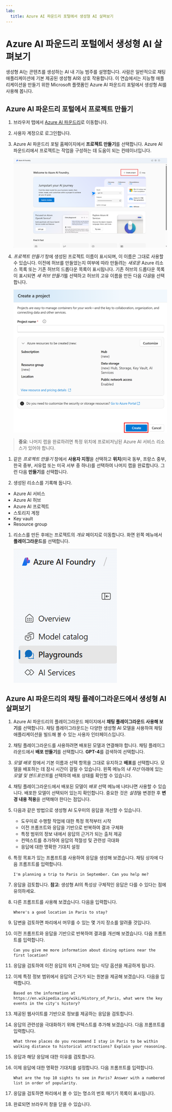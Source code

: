 ```yaml
---
lab:
  title: Azure AI 파운드리 포털에서 생성형 AI 살펴보기
---
```


# Azure AI 파운드리 포털에서 생성형 AI 살펴보기

생성형 AI는 콘텐츠를 생성하는 AI 내 기능 범주를 설명합니다. 사람은 일반적으로 채팅 애플리케이션에 기본 제공된 생성형 AI와 상호 작용합니다. 이 연습에서는 지능형 애플리케이션을 만들기 위한 Microsoft 플랫폼인 Azure AI 파운드리 포털에서 생성형 AI를 사용해 봅니다. 

## Azure AI 파운드리 포털에서 프로젝트 만들기

1. 브라우저 탭에서 [Azure AI 파운드리](https://ai.azure.com?azure-portal=true)로 이동합니다.

1. 사용자 계정으로 로그인합니다. 

1. Azure AI 파운드리 포털 홈페이지에서 **프로젝트 만들기**를 선택합니다. Azure AI 파운드리에서 프로젝트는 작업을 구성하는 데 도움이 되는 컨테이너입니다.  

    ![프로젝트 만들기가 선택된 Azure AI 파운드리 홈페이지의 스크린샷.](./media/azure-ai-foundry-home-page.png)

1. *프로젝트 만들기* 창에 생성된 프로젝트 이름이 표시되며, 이 이름은 그대로 사용할 수 있습니다. 이전에 허브를 만들었는지 여부에 따라 만들려는 *새로운* Azure 리소스 목록 또는 기존 허브의 드롭다운 목록이 표시됩니다. 기존 허브의 드롭다운 목록이 표시되면 *새 허브 만들기*를 선택하고 허브의 고유 이름을 만든 다음 *다음*을 선택합니다.  
 
    ![허브 및 프로젝트의 이름이 자동으로 생성된 프로젝트 만들기 창의 스크린샷.](./media/azure-ai-foundry-create-project.png)

> **중요**: 나머지 랩을 완료하려면 특정 위치에 프로비저닝된 Azure AI 서비스 리소스가 있어야 합니다.

1. 같은 *프로젝트 만들기* 창에서 **사용자 지정**을 선택하고 **위치**(미국 동부, 프랑스 중부, 한국 중부, 서유럽 또는 미국 서부 중 하나)를 선택하여 나머지 랩을 완료합니다. 그런 다음 **만들기**를 선택합니다. 

1. 생성된 리소스를 기록해 둡니다. 
- Azure AI 서비스
- Azure AI 허브
- Azure AI 프로젝트
- 스토리지 계정
- Key vault
- Resource group  
 
1. 리소스를 만든 후에는 프로젝트의 *개요* 페이지로 이동합니다. 화면 왼쪽 메뉴에서 **플레이그라운드**를 선택합니다.
 
    ![AI 서비스를 선택한 프로젝트 화면의 왼쪽 메뉴 스크린샷.](./media/azure-ai-foundry-playgrounds.png)  

## Azure AI 파운드리의 채팅 플레이그라운드에서 생성형 AI 살펴보기

1. Azure AI 파운드리의 플레이그라운드 페이지에서 **채팅 플레이그라운드 사용해 보기**를 선택합니다. 채팅 플레이그라운드는 다양한 생성형 AI 모델을 사용하여 채팅 애플리케이션을 빌드해 볼 수 있는 사용자 인터페이스입니다.  

1. 채팅 플레이그라운드를 사용하려면 배포된 모델과 연결해야 합니다. 채팅 플레이그라운드에서 **배포 만들기**를 선택합니다. **GPT-4**를 검색하여 선택합니다. 

1. *모델 배포* 창에서 기본 이름과 선택 항목을 그대로 유지하고 **배포**를 선택합니다. 모델을 배포하는 데 잠시 시간이 걸릴 수 있습니다. 왼쪽 메뉴의 *내 자산* 아래에 있는 *모델 및 엔드포인트*를 선택하여 배포 상태를 확인할 수 있습니다.
1. 채팅 플레이그라운드에서 배포된 모델이 *배포* 선택 메뉴에 나타나면 사용할 수 있습니다. 배포한 모델이 선택되어 있는지 확인합니다. 중요한 것은 *설정*을 변경한 후 **변경 내용 적용**을 선택해야 한다는 점입니다. 

1. 다음과 같은 방법으로 생성형 AI 도우미의 응답을 개선할 수 있습니다.
    - 도우미로 수행할 작업에 대한 특정 목적부터 시작
    - 이전 프롬프트와 응답을 기반으로 반복하여 결과 구체화
    - 특정 범위의 정보 내에서 응답의 근거가 되는 출처 제공
    - 컨텍스트를 추가하여 응답의 적절성 및 관련성 극대화
    - 응답에 대한 명확한 기대치 설정

1. 특정 목표가 있는 프롬프트를 사용하여 응답을 생성해 보겠습니다. 채팅 상자에 다음 프롬프트를 입력합니다.

    ```prompt
    I'm planning a trip to Paris in September. Can you help me?
    ```

1. 응답을 검토합니다. **참고**: 생성형 AI의 특성상 구체적인 응답은 다를 수 있다는 점에 유의하세요.
 
1. 다른 프롬프트를 사용해 보겠습니다. 다음을 입력합니다.

    ```prompt
    Where's a good location in Paris to stay? 
    ```

1. 답변을 검토하면 파리에서 머무를 수 있는 몇 가지 장소를 알려줄 것입니다.

1. 이전 프롬프트와 응답을 기반으로 반복하여 결과를 개선해 보겠습니다. 다음 프롬프트를 입력합니다.
    
    ```prompt
    Can you give me more information about dining options near the first location?
    ``` 

1. 응답을 검토하여 이전 응답의 위치 근처에 있는 식당 옵션을 제공하게 됩니다. 

1. 이제 특정 정보 범위에서 응답의 근거가 되는 원본을 제공해 보겠습니다. 다음을 입력합니다. 
    
    ```prompt
    Based on the information at https://en.wikipedia.org/wiki/History_of_Paris, what were the key events in the city's history?
    ```

1. 제공된 웹사이트를 기반으로 정보를 제공하는 응답을 검토합니다. 

1. 응답의 관련성을 극대화하기 위해 컨텍스트를 추가해 보겠습니다. 다음 프롬프트를 입력합니다. 

    ```prompt
    What three places do you recommend I stay in Paris to be within walking distance to historical attractions? Explain your reasoning.
    ```

1. 응답과 해당 응답에 대한 이유를 검토합니다.  

1. 이제 응답에 대한 명확한 기대치를 설정합니다. 다음 프롬프트를 입력합니다.
    
    ```prompt
    What are the top 10 sights to see in Paris? Answer with a numbered list in order of popularity.
    ```

1. 응답을 검토하면 파리에서 볼 수 있는 명소의 번호 매기기 목록이 표시됩니다.

1. 완료되면 브라우저 창을 닫을 수 있습니다.